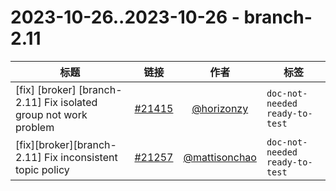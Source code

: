 # 2023-10-26..2023-10-26 - branch-2.11
| 标题 | 链接 | 作者 | 标签 |
| - | :--: | :--: | - |
| [fix] [broker] [branch-2.11] Fix isolated group not work problem | [#21415](https://github.com/apache/pulsar/pull/21415) | [@horizonzy](https://github.com/horizonzy) | `doc-not-needed` `ready-to-test`  | 
| [fix][broker][branch-2.11] Fix inconsistent topic policy | [#21257](https://github.com/apache/pulsar/pull/21257) | [@mattisonchao](https://github.com/mattisonchao) | `doc-not-needed` `ready-to-test`  | 
